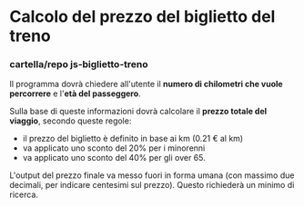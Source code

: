 # Calcolo del prezzo del biglietto del treno
### cartella/repo js-biglietto-treno

Il programma dovrà chiedere all'utente il **numero di chilometri che vuole percorrere** e l'**età del passeggero**.

Sulla base di queste informazioni dovrà calcolare il **prezzo totale del viaggio**, secondo queste regole:
- il prezzo del biglietto è definito in base ai km (0.21 € al km)
- va applicato uno sconto del 20% per i minorenni
- va applicato uno sconto del 40% per gli over 65.

L'output del prezzo finale va messo fuori in forma umana (con massimo due decimali, per indicare centesimi sul prezzo). Questo richiederà un minimo di ricerca.